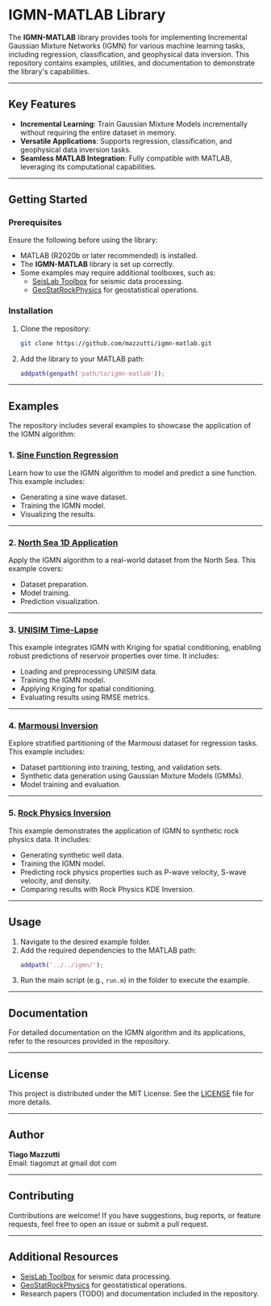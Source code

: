 # IGMN-MATLAB Library

The **IGMN-MATLAB** library provides tools for implementing Incremental Gaussian Mixture Networks (IGMN) for various machine learning tasks, including regression, classification, and geophysical data inversion. This repository contains examples, utilities, and documentation to demonstrate the library's capabilities.

---

## Key Features

- **Incremental Learning**: Train Gaussian Mixture Models incrementally without requiring the entire dataset in memory.
- **Versatile Applications**: Supports regression, classification, and geophysical data inversion tasks.
- **Seamless MATLAB Integration**: Fully compatible with MATLAB, leveraging its computational capabilities.

---

## Getting Started

### Prerequisites

Ensure the following before using the library:

- MATLAB (R2020b or later recommended) is installed.
- The **IGMN-MATLAB** library is set up correctly.
- Some examples may require additional toolboxes, such as:
  - [SeisLab Toolbox](https://www.mathworks.com/matlabcentral/fileexchange/53109-seislab-3-02) for seismic data processing.
  - [GeoStatRockPhysics](https://github.com/leandrofgr/GeoStatRockPhysics) for geostatistical operations.

### Installation

1. Clone the repository:
   ```bash
   git clone https://github.com/mazzutti/igmn-matlab.git
   ```
2. Add the library to your MATLAB path:
   ```matlab
   addpath(genpath('path/to/igmn-matlab'));
   ```
   
---

## Examples

The repository includes several examples to showcase the application of the IGMN algorithm:

### 1. [Sine Function Regression](examples/regression/sin/README.md)
Learn how to use the IGMN algorithm to model and predict a sine function. This example includes:

- Generating a sine wave dataset.
- Training the IGMN model.
- Visualizing the results.


---

### 2. [North Sea 1D Application](examples/regression/NorthSe-1D-Application/README.md)
Apply the IGMN algorithm to a real-world dataset from the North Sea. This example covers:

- Dataset preparation.
- Model training.
- Prediction visualization.

---

### 3. [UNISIM Time-Lapse](examples/regression/UNISIM-TimeLapse/README.md)
This example integrates IGMN with Kriging for spatial conditioning, enabling robust predictions of reservoir properties over time. It includes:

- Loading and preprocessing UNISIM data.
- Training the IGMN model.
- Applying Kriging for spatial conditioning.
- Evaluating results using RMSE metrics.

---

### 4. [Marmousi Inversion](examples/regression/marmousi/README.md)
Explore stratified partitioning of the Marmousi dataset for regression tasks. This example includes:

- Dataset partitioning into training, testing, and validation sets.
- Synthetic data generation using Gaussian Mixture Models (GMMs).
- Model training and evaluation.

---

### 5. [Rock Physics Inversion](examples/regression/rock_physics/README.md)
This example demonstrates the application of IGMN to synthetic rock physics data. It includes:

- Generating synthetic well data.
- Training the IGMN model.
- Predicting rock physics properties such as P-wave velocity, S-wave velocity, and density.
- Comparing results with Rock Physics KDE Inversion.

---

## Usage

1. Navigate to the desired example folder.
2. Add the required dependencies to the MATLAB path:
   ```matlab
   addpath('../../igmn/');
   ```
3. Run the main script (e.g., `run.m`) in the folder to execute the example.

---

## Documentation

For detailed documentation on the IGMN algorithm and its applications, refer to the resources provided in the repository.

---

## License

This project is distributed under the MIT License. See the [LICENSE](LICENSE.md) file for more details.

---

## Author

**Tiago Mazzutti**  
Email: tiagomzt at gmail dot com  

---

## Contributing

Contributions are welcome! If you have suggestions, bug reports, or feature requests, feel free to open an issue or submit a pull request.

---

## Additional Resources

- [SeisLab Toolbox](https://www.mathworks.com/matlabcentral/fileexchange/53109-seislab-3-02)  for seismic data processing.
- [GeoStatRockPhysics](https://github.com/leandrofgr/GeoStatRockPhysics) for geostatistical operations.
- Research papers (TODO) and documentation included in the repository.